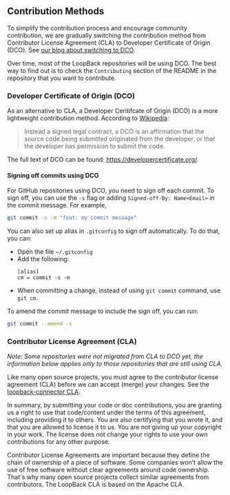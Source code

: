 ## Contribution Methods

To simplify the contribution process and encourage community contribution, we are gradually switching the contribution method from Contributor License Agreement (CLA) to Developer Certificate of Origin (DCO). See [our blog about switching to DCO](https://strongloop.com/strongblog/switching-to-dco/).

Over time, most of the LoopBack repositories will be using DCO. The best way to find out is to check the `Contributing` section of the README in the repository that you want to contribute.

### Developer Certificate of Origin (DCO)
As an alternative to CLA, a Developer Ceritifcate of Origin (DCO) is a more lightweight contribution method. According to [Wikipedia](https://en.wikipedia.org/wiki/Developer_Certificate_of_Origin):

> Instead a signed legal contract, a DCO is an affirmation that the source code being submitted originated from the developer, or that the developer has permission to submit the code.

The full text of DCO can be found: https://developercertificate.org/.

#### Signing off commits using DCO
For GitHub repositories using DCO, you need to sign off each commit. To sign off, you can use the `-s` flag or adding `Signed-off-By: Name<Email>` in the commit message. For example, 

```sh
git commit -s -m "feat: my commit message"
```

You can also set up alias in `.gitconfig` to sign off automatically. To do that, you can:
- Open the file `~/.gitconfig`
- Add the following:
    ```
    [alias]
    cm = commit -s -m
    ```
- When committing a change, instead of using `git commit` command, use `git cm`. 

To amend the commit message to include the sign off, you can run:
```sh
git commit --amend -s
```

### Contributor License Agreement (CLA)

_Note: Some repositories were not migrated from CLA to DCO yet,
the information below applies only to those repositories that are still
using CLA._

Like many open source projects, you must agree to the contributor license agreement (CLA)
before we can accept (merge) your changes. See the [loopback-connector CLA](https://cla.strongloop.com/agreements/strongloop/loopback-connector).

In summary, by submitting your code or doc contributions, you are granting us a right to use
that code/content under the terms of this agreement, including providing it to
others. You are also certifying that you wrote it, and that you are
allowed to license it to us. You are not giving up your copyright in
your work. The license does not change your rights to use your own
contributions for any other purpose.

Contributor License Agreements are important because they define the
chain of ownership of a piece of software. Some companies won't allow
the use of free software without clear agreements around code ownership.
That's why many open source projects collect similar agreements from
contributors. The LoopBack CLA is based on the Apache CLA.
